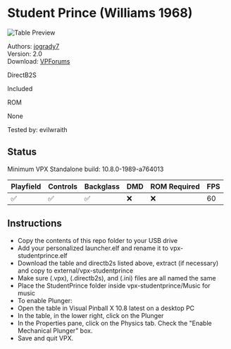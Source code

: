 # Student Prince (Williams 1968)

![Table Preview](../../images/vpx-studentprince.png)

Authors: [jogrady7](https://www.vpforums.org/index.php?showuser=142804)  
Version: 2.0  
Download: [VPForums](https://www.vpforums.org/index.php?app=downloads&showfile=15433)

DirectB2S

Included

ROM

None

Tested by: evilwraith

## Status 

Minimum VPX Standalone build: 10.8.0-1989-a764013

| Playfield | Controls | Backglass | DMD | ROM Required | FPS | 
|-----------|----------|-----------|-----|--------------|-----|
| :white_check_mark: | :white_check_mark: | :white_check_mark: | :x: | :x: | 60 |

## Instructions

- Copy the contents of this repo folder to your USB drive
- Add your personalized launcher.elf and rename it to vpx-studentprince.elf
- Download the table and directb2s listed above, extract (if necessary) and copy to external/vpx-studentprince
- Make sure (.vpx), (.directb2s), and (.ini) files are all named the same
- Place the StudentPrince folder inside vpx-studentprince/Music for music
- To enable Plunger:
- Open the table in Visual Pinball X 10.8 latest on a desktop PC
- In the table, in the lower right, click on the Plunger
- In the Properties pane, click on the Physics tab. Check the "Enable Mechanical Plunger" box.
- Save and quit VPX.
